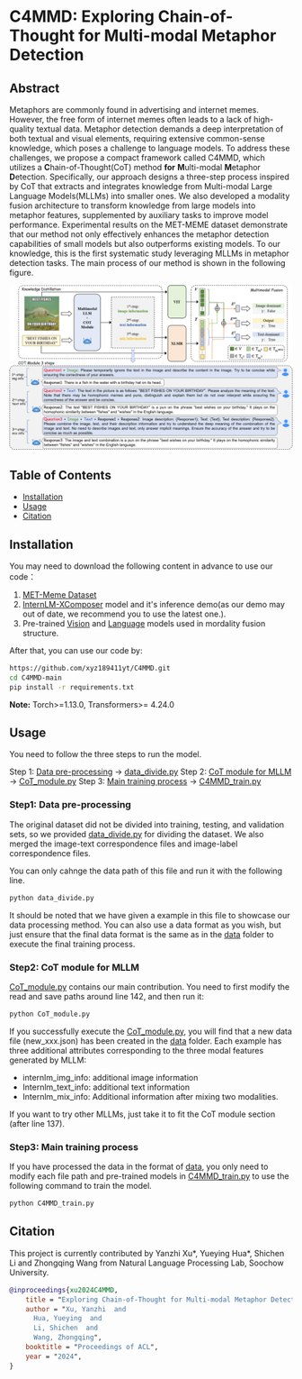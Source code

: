 # C4MMD: Exploring Chain-of-Thought for Multi-modal Metaphor Detection

## Abstract
Metaphors are commonly found in advertising and internet memes. However, the free form of internet memes often leads to a lack of high-quality textual data. Metaphor detection demands a deep interpretation of both textual and visual elements, requiring extensive common-sense knowledge, which poses a challenge to language models. To address these challenges, we propose a compact framework called C4MMD, which utilizes a **C**hain-of-Thought(CoT) method **for** **M**ulti-modal **M**etaphor **D**etection. Specifically, our approach designs a three-step process inspired by CoT that extracts and integrates knowledge from Multi-modal Large Language Models(MLLMs) into smaller ones. We also developed a modality fusion architecture to transform knowledge from large models into metaphor features, supplemented by auxiliary tasks to improve model performance. Experimental results on the MET-MEME dataset demonstrate that our method not only effectively enhances the metaphor detection capabilities of small models but also outperforms existing models. To our knowledge, this is the first systematic study leveraging MLLMs in metaphor detection tasks.
The main process of our method is shown in the following figure.

 ![An illustration of C4MMD using the MLLM for multi-modal metaphor detection.](structure.png "Main structure")



## Table of Contents

- [Installation](#installation)
- [Usage](#usage)
- [Citation](#Citation)

## Installation

You may need to download the following content in advance to use our code：
1. [MET-Meme Dataset](https://github.com/liaolianfoka/MET-Meme-A-Multi-modal-Meme-Dataset-Rich-in-Metaphors)
2. [InternLM-XComposer](https://github.com/InternLM/InternLM-XComposer) model and it's inference demo(as our demo may out of date, we recommend you to use the latest one.).
3. Pre-trained [Vision](https://huggingface.co/google/vit-base-patch16-224) and [Language](https://huggingface.co/FacebookAI/xlm-roberta-base) models used in mordality fusion structure.

After that, you can use our code by:
```bash
https://github.com/xyz189411yt/C4MMD.git
cd C4MMD-main
pip install -r requirements.txt
```
**Note:** Torch>=1.13.0, Transformers>= 4.24.0

## Usage

You need to follow the three steps to run the model.

Step 1: [Data pre-processing](#Data-pre-processing) -> [data_divide.py](data_divide.py)
Step 2: [CoT module for MLLM](#CoT-module-for-MLLM) -> [CoT_module.py](CoT_module.py)
Step 3: [Main training process](#Main-training-process) -> [C4MMD_train.py](C4MMD_train.py)

### Step1: Data pre-processing

The original dataset did not be divided into training, testing, and validation sets, so we provided [data_divide.py](data_divide.py) for dividing the dataset. 
We also merged the image-text correspondence files and image-label correspondence files.

You can only cahnge the data path of this file and run it with the following line.

```bash
python data_divide.py
```

It should be noted that we have given a example in this file to showcase our data processing method. You can also use a data format as you wish, but just ensure that the final data format is the same as in the [data](/data) folder to execute the final training process.


### Step2: CoT module for MLLM

[CoT_module.py](CoT_module.py) contains our main contribution.
You need to first modify the read and save paths around line 142, and then run it:

```bash
python CoT_module.py
```
If you successfully execute the [CoT_module.py](CoT_module.py), you will find that a new data file (new_xxx.json) has been created in the [data](/data) folder. Each example has three additional attributes corresponding to the three modal features generated by MLLM: 
- internlm_img_info: additional image information
- Internlm_text_info: additional text information
- Internlm_mix_info: Additional information after mixing two modalities.

If you want to try other MLLMs, just take it to fit the CoT module section (after line 137).

### Step3: Main training process

If you have processed the data in the format of [data](/data), you only need to modify each file path and pre-trained models in [C4MMD_train.py](C4MMD_train.py) to use the following command to train the model.

```bash
python C4MMD_train.py
```

## Citation
This project is currently contributed by Yanzhi Xu*, Yueying Hua*, Shichen Li and Zhongqing Wang from Natural Language Processing Lab, Soochow University.

```bib
@inproceedings{xu2024C4MMD,
    title = "Exploring Chain-of-Thought for Multi-modal Metaphor Detection",
    author = "Xu, Yanzhi  and
      Hua, Yueying  and
      Li, Shichen  and
      Wang, Zhongqing",
    booktitle = "Proceedings of ACL",
    year = "2024",
}
```
